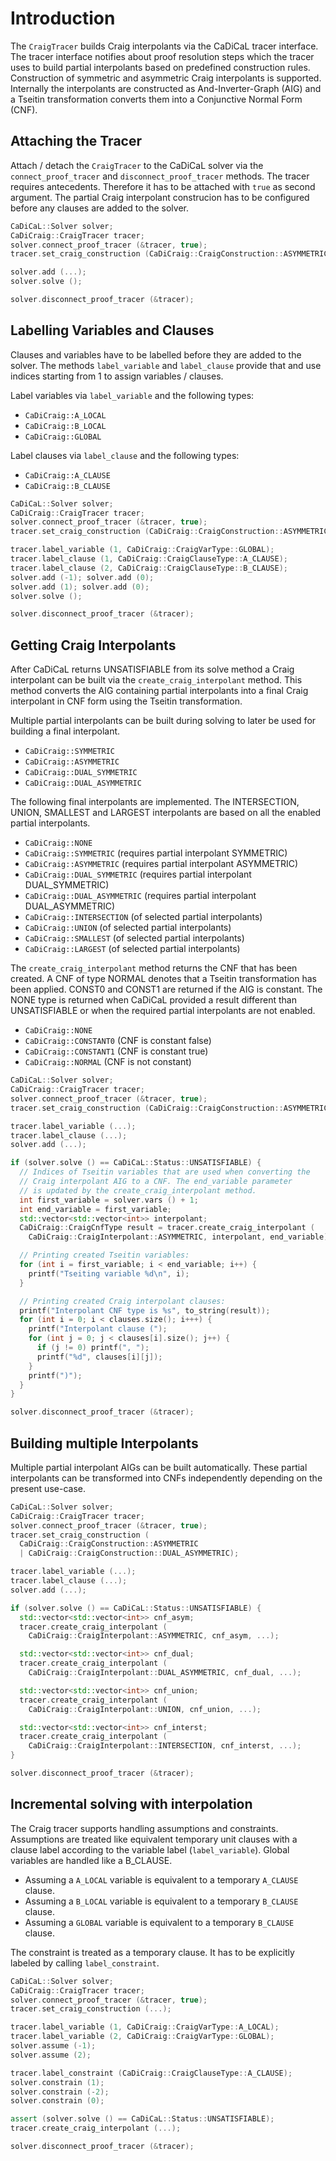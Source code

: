 # Introduction

The `CraigTracer` builds Craig interpolants via the CaDiCaL tracer interface.
The tracer interface notifies about proof resolution steps which the tracer
uses to build partial interpolants based on predefined construction rules.
Construction of symmetric and asymmetric Craig interpolants is supported.
Internally the interpolants are constructed as And-Inverter-Graph (AIG)
and a Tseitin transformation converts them into a Conjunctive Normal Form (CNF).

## Attaching the Tracer

Attach / detach the `CraigTracer` to the CaDiCaL solver via the
`connect_proof_tracer` and `disconnect_proof_tracer` methods.
The tracer requires antecedents. Therefore it has to be attached with `true`
as second argument. The partial Craig interpolant construcion has to be
configured before any clauses are added to the solver.

```cpp
CaDiCaL::Solver solver;
CaDiCraig::CraigTracer tracer;
solver.connect_proof_tracer (&tracer, true);
tracer.set_craig_construction (CaDiCraig::CraigConstruction::ASYMMETRIC);

solver.add (...);
solver.solve ();

solver.disconnect_proof_tracer (&tracer);
```

## Labelling Variables and Clauses

Clauses and variables have to be labelled before they are added to the solver.
The methods `label_variable` and `label_clause` provide that and use indices
starting from 1 to assign variables / clauses.

Label variables via `label_variable` and the following types:
- `CaDiCraig::A_LOCAL`
- `CaDiCraig::B_LOCAL`
- `CaDiCraig::GLOBAL`

Label clauses via `label_clause` and the following types:
- `CaDiCraig::A_CLAUSE`
- `CaDiCraig::B_CLAUSE`

```cpp
CaDiCaL::Solver solver;
CaDiCraig::CraigTracer tracer;
solver.connect_proof_tracer (&tracer, true);
tracer.set_craig_construction (CaDiCraig::CraigConstruction::ASYMMETRIC);

tracer.label_variable (1, CaDiCraig::CraigVarType::GLOBAL);
tracer.label_clause (1, CaDiCraig::CraigClauseType::A_CLAUSE);
tracer.label_clause (2, CaDiCraig::CraigClauseType::B_CLAUSE);
solver.add (-1); solver.add (0);
solver.add (1); solver.add (0);
solver.solve ();

solver.disconnect_proof_tracer (&tracer);
```

## Getting Craig Interpolants

After CaDiCaL returns UNSATISFIABLE from its solve method a Craig interpolant
can be built via the `create_craig_interpolant` method. This method converts
the AIG containing partial interpolants into a final Craig interpolant in CNF
form using the Tseitin transformation.

Multiple partial interpolants can be built during solving to later be used
for building a final interpolant.
- `CaDiCraig::SYMMETRIC`
- `CaDiCraig::ASYMMETRIC`
- `CaDiCraig::DUAL_SYMMETRIC`
- `CaDiCraig::DUAL_ASYMMETRIC`

The following final interpolants are implemented. The INTERSECTION, UNION,
SMALLEST and LARGEST interpolants are based on all the enabled partial
interpolants.

- `CaDiCraig::NONE`
- `CaDiCraig::SYMMETRIC` (requires partial interpolant SYMMETRIC)
- `CaDiCraig::ASYMMETRIC` (requires partial interpolant ASYMMETRIC)
- `CaDiCraig::DUAL_SYMMETRIC` (requires partial interpolant DUAL_SYMMETRIC)
- `CaDiCraig::DUAL_ASYMMETRIC` (requires partial interpolant DUAL_ASYMMETRIC)
- `CaDiCraig::INTERSECTION` (of selected partial interpolants)
- `CaDiCraig::UNION` (of selected partial interpolants)
- `CaDiCraig::SMALLEST` (of selected partial interpolants)
- `CaDiCraig::LARGEST` (of selected partial interpolants)

The `create_craig_interpolant` method returns the CNF that has been created.
A CNF of type NORMAL denotes that a Tseitin transformation has been applied.
CONST0 and CONST1 are returned if the AIG is constant. The NONE type
is returned when CaDiCaL provided a result different than UNSATISFIABLE
or when the required partial interpolants are not enabled.

- `CaDiCraig::NONE`
- `CaDiCraig::CONSTANT0` (CNF is constant false)
- `CaDiCraig::CONSTANT1` (CNF is constant true)
- `CaDiCraig::NORMAL` (CNF is not constant)

```cpp
CaDiCaL::Solver solver;
CaDiCraig::CraigTracer tracer;
solver.connect_proof_tracer (&tracer, true);
tracer.set_craig_construction (CaDiCraig::CraigConstruction::ASYMMETRIC);

tracer.label_variable (...);
tracer.label_clause (...);
solver.add (...);

if (solver.solve () == CaDiCaL::Status::UNSATISFIABLE) {
  // Indices of Tseitin variables that are used when converting the
  // Craig interpolant AIG to a CNF. The end_variable parameter
  // is updated by the create_craig_interpolant method.
  int first_variable = solver.vars () + 1;
  int end_variable = first_variable;
  std::vector<std::vector<int>> interpolant;
  CaDiCraig::CraigCnfType result = tracer.create_craig_interpolant (
    CaDiCraig::CraigInterpolant::ASYMMETRIC, interpolant, end_variable);

  // Printing created Tseitin variables:
  for (int i = first_variable; i < end_variable; i++) {
    printf("Tseiting variable %d\n", i);
  }

  // Printing created Craig interpolant clauses:
  printf("Interpolant CNF type is %s", to_string(result));
  for (int i = 0; i < clauses.size(); i+++) {
    printf("Interpolant clause (");
    for (int j = 0; j < clauses[i].size(); j++) {
      if (j != 0) printf(", ");
      printf("%d", clauses[i][j]);
    }
    printf(")");
  }
}

solver.disconnect_proof_tracer (&tracer);
```

## Building multiple Interpolants

Multiple partial interpolant AIGs can be built automatically. These partial
interpolants can be transformed into CNFs independently depending on
the present use-case.

```cpp
CaDiCaL::Solver solver;
CaDiCraig::CraigTracer tracer;
solver.connect_proof_tracer (&tracer, true);
tracer.set_craig_construction (
  CaDiCraig::CraigConstruction::ASYMMETRIC
  | CaDiCraig::CraigConstruction::DUAL_ASYMMETRIC);

tracer.label_variable (...);
tracer.label_clause (...);
solver.add (...);

if (solver.solve () == CaDiCaL::Status::UNSATISFIABLE) {
  std::vector<std::vector<int>> cnf_asym;
  tracer.create_craig_interpolant (
    CaDiCraig::CraigInterpolant::ASYMMETRIC, cnf_asym, ...);

  std::vector<std::vector<int>> cnf_dual;
  tracer.create_craig_interpolant (
    CaDiCraig::CraigInterpolant::DUAL_ASYMMETRIC, cnf_dual, ...);

  std::vector<std::vector<int>> cnf_union;
  tracer.create_craig_interpolant (
    CaDiCraig::CraigInterpolant::UNION, cnf_union, ...);

  std::vector<std::vector<int>> cnf_interst;
  tracer.create_craig_interpolant (
    CaDiCraig::CraigInterpolant::INTERSECTION, cnf_interst, ...);
}

solver.disconnect_proof_tracer (&tracer);
```

## Incremental solving with interpolation

The Craig tracer supports handling assumptions and constraints.
Assumptions are treated like equivalent temporary unit clauses with a
clause label according to the variable label (`label_variable`).
Global variables are handled like a B_CLAUSE.

- Assuming a `A_LOCAL` variable is equivalent to a temporary `A_CLAUSE` clause.
- Assuming a `B_LOCAL` variable is equivalent to a temporary `B_CLAUSE` clause.
- Assuming a `GLOBAL` variable is equivalent to a temporary `B_CLAUSE` clause.

The constraint is treated as a temporary clause.
It has to be explicitly labeled by calling `label_constraint`.

```cpp
CaDiCaL::Solver solver;
CaDiCraig::CraigTracer tracer;
solver.connect_proof_tracer (&tracer, true);
tracer.set_craig_construction (...);

tracer.label_variable (1, CaDiCraig::CraigVarType::A_LOCAL);
tracer.label_variable (2, CaDiCraig::CraigVarType::GLOBAL);
solver.assume (-1);
solver.assume (2);

tracer.label_constraint (CaDiCraig::CraigClauseType::A_CLAUSE);
solver.constrain (1);
solver.constrain (-2);
solver.constrain (0);

assert (solver.solve () == CaDiCaL::Status::UNSATISFIABLE);
tracer.create_craig_interpolant (...);

solver.disconnect_proof_tracer (&tracer);
```